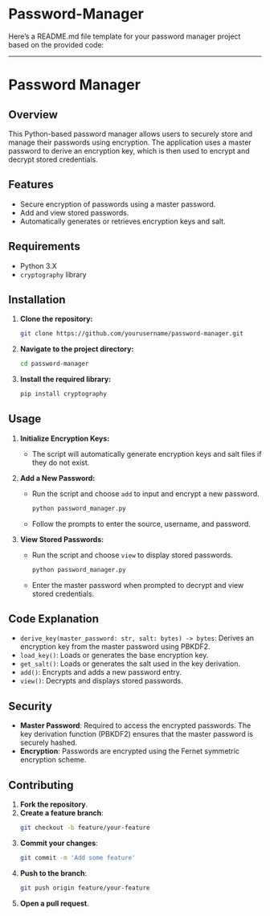 # Password-Manager
Here’s a README.md file template for your password manager project based on the provided code:

---

# Password Manager

## Overview

This Python-based password manager allows users to securely store and manage their passwords using encryption. The application uses a master password to derive an encryption key, which is then used to encrypt and decrypt stored credentials.

## Features

- Secure encryption of passwords using a master password.
- Add and view stored passwords.
- Automatically generates or retrieves encryption keys and salt.

## Requirements

- Python 3.X
- `cryptography` library

## Installation

1. **Clone the repository:**
    ```bash
    git clone https://github.com/yourusername/password-manager.git
    ```

2. **Navigate to the project directory:**
    ```bash
    cd password-manager
    ```

3. **Install the required library:**
    ```bash
    pip install cryptography
    ```

## Usage

1. **Initialize Encryption Keys:**
   - The script will automatically generate encryption keys and salt files if they do not exist.

2. **Add a New Password:**
   - Run the script and choose `add` to input and encrypt a new password.
     ```bash
     python password_manager.py
     ```
   - Follow the prompts to enter the source, username, and password.

3. **View Stored Passwords:**
   - Run the script and choose `view` to display stored passwords.
     ```bash
     python password_manager.py
     ```
   - Enter the master password when prompted to decrypt and view stored credentials.

## Code Explanation

- `derive_key(master_password: str, salt: bytes) -> bytes`: Derives an encryption key from the master password using PBKDF2.
- `load_key()`: Loads or generates the base encryption key.
- `get_salt()`: Loads or generates the salt used in the key derivation.
- `add()`: Encrypts and adds a new password entry.
- `view()`: Decrypts and displays stored passwords.

## Security

- **Master Password**: Required to access the encrypted passwords. The key derivation function (PBKDF2) ensures that the master password is securely hashed.
- **Encryption**: Passwords are encrypted using the Fernet symmetric encryption scheme.

## Contributing

1. **Fork the repository**.
2. **Create a feature branch**:
    ```bash
    git checkout -b feature/your-feature
    ```
3. **Commit your changes**:
    ```bash
    git commit -m 'Add some feature'
    ```
4. **Push to the branch**:
    ```bash
    git push origin feature/your-feature
    ```
5. **Open a pull request**.

